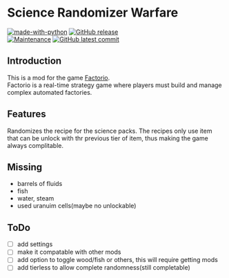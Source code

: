 # Science Randomizer Warfare
[![made-with-python](https://img.shields.io/badge/Made%20with-Lua-13008F.svg)](https://www.lua.org/)
 [![GitHub release](https://img.shields.io/github/release/Redart15/science-randomizer)](https://GitHub.com/Redart15/science-randomizer/releases/)\
[![Maintenance](https://img.shields.io/badge/Maintained%3F-yes-green.svg)](https://GitHub.com/Redart15/science-randomizer/graphs/commit-activity)
[![GitHub latest commit](https://badgen.net/github/last-commit/Redart15/chemical-warfare)](https://GitHub.com/Redart15/science-randomizer/commit/)

## Introduction
This is a mod for the game [Factorio](https://store.steampowered.com/app/427520/Factorio/).\
Factorio is a real-time strategy game where players must build and manage complex automated factories.

## Features
Randomizes the recipe for the science packs.
The recipes only use item that can be unlock with thr previous tier of item, thus making the game always complitable.

## Missing
- barrels of fluids
- fish
- water, steam
- used uranuim cells(maybe no unlockable)

## ToDo
- [ ] add settings
- [ ] make it compatable with other mods
- [ ] add option to toggle wood/fish or others, this will require getting mods
- [ ] add tierless to allow complete randomness(still completable)
